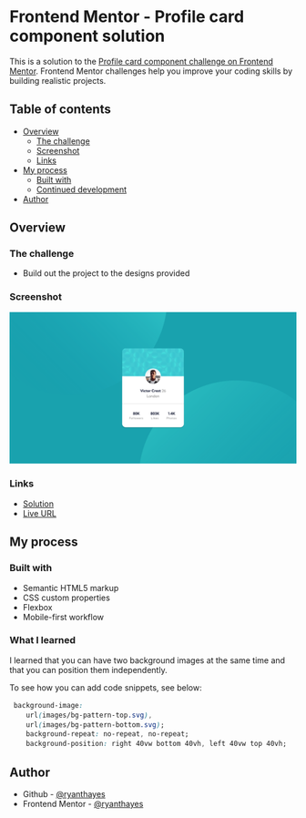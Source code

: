 # Frontend Mentor - Profile card component solution

This is a solution to the [Profile card component challenge on Frontend Mentor](https://www.frontendmentor.io/challenges/profile-card-component-cfArpWshJ). Frontend Mentor challenges help you improve your coding skills by building realistic projects. 

## Table of contents

- [Overview](#overview)
  - [The challenge](#the-challenge)
  - [Screenshot](#screenshot)
  - [Links](#links)
- [My process](#my-process)
  - [Built with](#built-with)
  - [Continued development](#continued-development)
- [Author](#author)

## Overview

### The challenge

- Build out the project to the designs provided

### Screenshot

![](./solution.png)

### Links

- [Solution](https://github.com/ryanthayes/fem-profile-card-component)
- [Live URL](https://ryanthayes.github.io/fem-profile-card-component)

## My process

### Built with

- Semantic HTML5 markup
- CSS custom properties
- Flexbox
- Mobile-first workflow

### What I learned

I learned that you can have two background images at the same time and that you can position them independently.

To see how you can add code snippets, see below:

```css
 background-image: 
    url(images/bg-pattern-top.svg),
    url(images/bg-pattern-bottom.svg);
    background-repeat: no-repeat, no-repeat;
    background-position: right 40vw bottom 40vh, left 40vw top 40vh;
```

## Author

- Github - [@ryanthayes](https://github.com/ryanthayes)
- Frontend Mentor - [@ryanthayes](https://www.frontendmentor.io/profile/ryanthayes)
